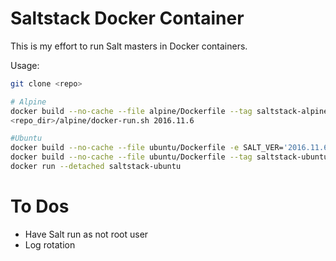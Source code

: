 # Saltstack Docker Container

This is my effort to run Salt masters in Docker containers.

Usage:

```bash
git clone <repo>

# Alpine
docker build --no-cache --file alpine/Dockerfile --tag saltstack-alpine:2016.11.6 --tag saltstack-alpine:latest <repo_dir>
<repo_dir>/alpine/docker-run.sh 2016.11.6

#Ubuntu
docker build --no-cache --file ubuntu/Dockerfile -e SALT_VER='2016.11.6' --tag saltstack-ubuntu:2016.11.6 <repo_dir>
docker build --no-cache --file ubuntu/Dockerfile --tag saltstack-ubuntu:latest <repo_dir>
docker run --detached saltstack-ubuntu
```

# To Dos

* Have Salt run as not root user
* Log rotation
